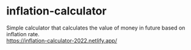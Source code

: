 # inflation-calculator

Simple calculator that calculates the value of money in future based on inflation rate.<br />
https://inflation-calculator-2022.netlify.app/
